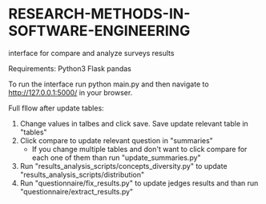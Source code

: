 # RESEARCH-METHODS-IN-SOFTWARE-ENGINEERING
interface for compare and analyze surveys results


Requirements:
Python3
Flask
pandas

To run the interface run python main.py and then navigate to http://127.0.0.1:5000/ in your browser.


Full fllow after update tables:
1. Change values in talbes and click save. Save update relevant table in "tables"
2. Click compare to update relevant question in "summaries"
	* If you change multiple tables and don't want to click compare for each one of them than run "update_summaries.py"
3. Run "results_analysis_scripts/concepts_diversity.py" to update "results_analysis_scripts/distribution"
4. Run "questionnaire/fix_results.py" to update jedges results and than run "questionnaire/extract_results.py"